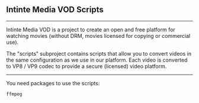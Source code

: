 ## Intinte Media VOD Scripts
___

Intinte Media VOD is a project to create an open and free platform for watching movies (without DRM, movies licensed for copying or commercial use).

The "scripts" subproject contains scripts that allow you to convert videos in the same configuration as we use in our platform. Each video is converted to VP8 / VP9 codec to provide a secure (licensed) video platform.

___
You need packages to use the scripts:

```
ffmpeg
```